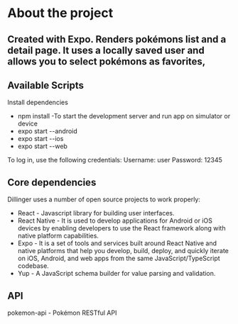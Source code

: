 # About the project
## Created with Expo. Renders pokémons list and a detail page. It uses a locally saved user and allows you to select pokémons as favorites,

## Available Scripts

Install dependencies

- npm install 
-To start the development server and run app on simulator or device
- expo start --android
- expo start --ios
- expo start --web


To log in, use the following credentials:
Username: user
Password: 12345

## Core dependencies

Dillinger uses a number of open source projects to work properly:

- React - Javascript library for building user interfaces.
- React Native - It is used to develop applications for Android or iOS devices by enabling developers to use the React framework along with native platform capabilities.
- Expo - It is a set of tools and services built around React Native and native platforms that help you develop, build, deploy, and quickly iterate on iOS, Android, and web apps from the same JavaScript/TypeScript codebase.
- Yup - A JavaScript schema builder for value parsing and validation.


## API

pokemon-api - Pokémon RESTful API
